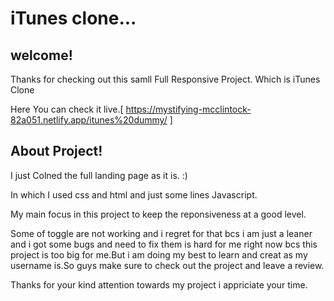 # iTunes clone...

## welcome!

Thanks for checking out this samll Full Responsive Project. Which is iTunes Clone

Here You can check it live.[ https://mystifying-mcclintock-82a051.netlify.app/itunes%20dummy/  ]

## About Project!

I just Colned the full landing page as it is. :)

In which I used css and html and just some lines Javascript. 

My main focus in this project to keep the reponsiveness at a good level.

Some of toggle are not working and i regret for that bcs i am just a leaner and i got some bugs
and need to fix them is hard for me right now bcs this project is too big for me.But i am doing my best
to learn and creat as my username is.So guys make sure to check out the project and leave a review.

Thanks for your kind attention towards my project i appriciate your time.
